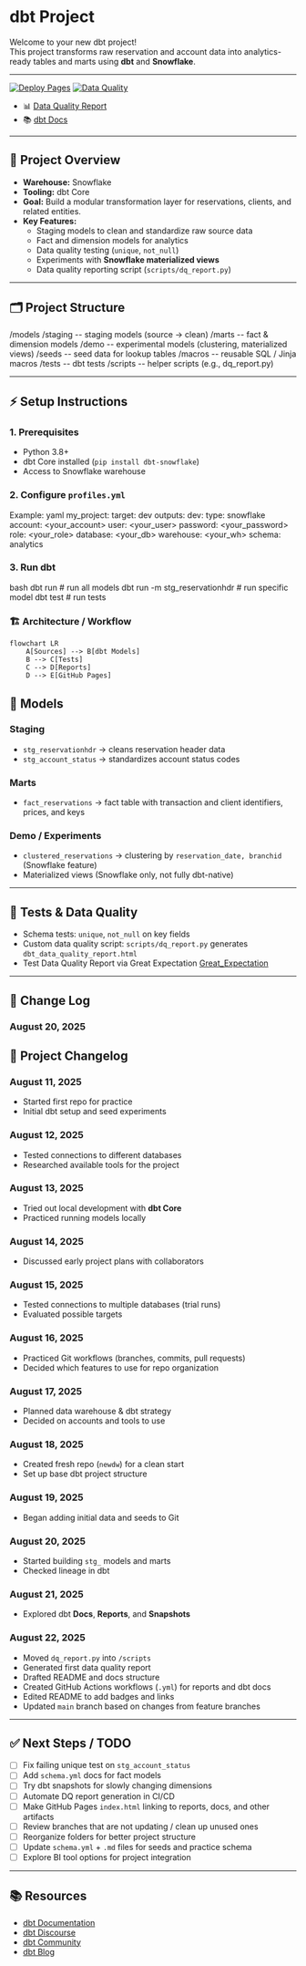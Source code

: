 # dbt Project

Welcome to your new dbt project!  
This project transforms raw reservation and account data into analytics-ready tables and marts using **dbt** and **Snowflake**.

---

[![Deploy Pages](https://github.com/kyupeemyuseek-bot/newdw/actions/workflows/pubdbtdocs.yml/badge.svg)](https://github.com/kyupeemyuseek-bot/newdw/actions/workflows/pubdbtdocs.yml)
[![Data Quality](https://github.com/kyupeemyuseek-bot/newdw/actions/workflows/dqrep.yml/badge.svg)](https://github.com/kyupeemyuseek-bot/newdw/actions/workflows/dqrep.yml)
- 📊 [Data Quality Report](https://kyupeemyuseek-bot.github.io/newdw/dbt_data_quality_report.html)  
- 📚 [dbt Docs](https://kyupeemyuseek-bot.github.io/newdw/dbtdocs/)  
---

## 🚀 Project Overview
- **Warehouse:** Snowflake  
- **Tooling:** dbt Core  
- **Goal:** Build a modular transformation layer for reservations, clients, and related entities.  
- **Key Features:**  
  - Staging models to clean and standardize raw source data  
  - Fact and dimension models for analytics  
  - Data quality testing (`unique`, `not_null`)  
  - Experiments with **Snowflake materialized views**  
  - Data quality reporting script (`scripts/dq_report.py`)  

---

## 🗂️ Project Structure


/models
/staging        -- staging models (source → clean)
/marts          -- fact & dimension models
/demo           -- experimental models (clustering, materialized views)
/seeds            -- seed data for lookup tables
/macros           -- reusable SQL / Jinja macros
/tests            -- dbt tests
/scripts          -- helper scripts (e.g., dq\_report.py)

---

## ⚡ Setup Instructions

### 1. Prerequisites
- Python 3.8+  
- dbt Core installed (`pip install dbt-snowflake`)  
- Access to Snowflake warehouse  

### 2. Configure `profiles.yml`
Example:
yaml
my_project:
  target: dev
  outputs:
    dev:
      type: snowflake
      account: <your_account>
      user: <your_user>
      password: <your_password>
      role: <your_role>
      database: <your_db>
      warehouse: <your_wh>
      schema: analytics


### 3. Run dbt

bash
dbt run        # run all models
dbt run -m stg_reservationhdr   # run specific model
dbt test       # run tests



### 🏗️ Architecture / Workflow

```mermaid
flowchart LR
    A[Sources] --> B[dbt Models]
    B --> C[Tests]
    C --> D[Reports]
    D --> E[GitHub Pages]
```
## 🧱 Models

### Staging

* `stg_reservationhdr` → cleans reservation header data
* `stg_account_status` → standardizes account status codes

### Marts

* `fact_reservations` → fact table with transaction and client identifiers, prices, and keys

### Demo / Experiments

* `clustered_reservations` → clustering by `reservation_date, branchid` (Snowflake feature)
* Materialized views (Snowflake only, not fully dbt-native)

---

## 🧪 Tests & Data Quality

* Schema tests: `unique`, `not_null` on key fields
* Custom data quality script: `scripts/dq_report.py` generates `dbt_data_quality_report.html`
* Test Data Quality Report via Great Expectation [Great_Expectation](https://github.com/kyupeemyuseek-bot/newdw/tree/8f9225e48add3d7a4bcefbe467571f5768890405/Data%20Quality%20Report)  

---

## 📜 Change Log


### August 20, 2025

## 📅 Project Changelog

### August 11, 2025
* Started first repo for practice
* Initial dbt setup and seed experiments

### August 12, 2025
* Tested connections to different databases
* Researched available tools for the project

### August 13, 2025
* Tried out local development with **dbt Core**
* Practiced running models locally

### August 14, 2025
* Discussed early project plans with collaborators

### August 15, 2025
* Tested connections to multiple databases (trial runs)
* Evaluated possible targets

### August 16, 2025
* Practiced Git workflows (branches, commits, pull requests)
* Decided which features to use for repo organization

### August 17, 2025
* Planned data warehouse & dbt strategy
* Decided on accounts and tools to use

### August 18, 2025
* Created fresh repo (`newdw`) for a clean start
* Set up base dbt project structure

### August 19, 2025
* Began adding initial data and seeds to Git

### August 20, 2025
* Started building `stg_` models and marts
* Checked lineage in dbt

### August 21, 2025
* Explored dbt **Docs**, **Reports**, and **Snapshots**

### August 22, 2025

* Moved `dq_report.py` into `/scripts`
* Generated first data quality report
* Drafted README and docs structure 
* Created GitHub Actions workflows (`.yml`) for reports and dbt docs
* Edited README to add badges and links
* Updated `main` branch based on changes from feature branches


---

## ✅ Next Steps / TODO

* [ ] Fix failing unique test on `stg_account_status`
* [ ] Add `schema.yml` docs for fact models
* [ ] Try dbt snapshots for slowly changing dimensions
* [ ] Automate DQ report generation in CI/CD
* [ ] Make GitHub Pages `index.html` linking to reports, docs, and other artifacts
* [ ] Review branches that are not updating / clean up unused ones
* [ ] Reorganize folders for better project structure
* [ ] Update `schema.yml` + `.md` files for seeds and practice schema
* [ ] Explore BI tool options for project integration

---

## 📚 Resources

* [dbt Documentation](https://docs.getdbt.com/docs/introduction)
* [dbt Discourse](https://discourse.getdbt.com/)
* [dbt Community](https://getdbt.com/community)
* [dbt Blog](https://blog.getdbt.com/)

